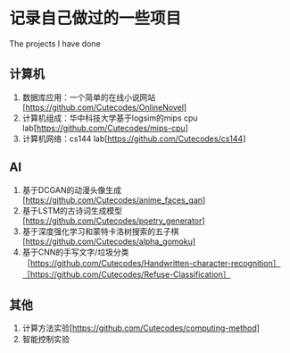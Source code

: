 # 记录自己做过的一些项目
The projects I have done
## 计算机
1. 数据库应用：一个简单的在线小说网站[https://github.com/Cutecodes/OnlineNovel]
2. 计算机组成：华中科技大学基于logsim的mips cpu lab[https://github.com/Cutecodes/mips-cpu]
3. 计算机网络：cs144 lab[https://github.com/Cutecodes/cs144]
## AI
1. 基于DCGAN的动漫头像生成[https://github.com/Cutecodes/anime_faces_gan]
2. 基于LSTM的古诗词生成模型[https://github.com/Cutecodes/poetry_generator]
3. 基于深度强化学习和蒙特卡洛树搜索的五子棋[https://github.com/Cutecodes/alpha_gomoku]
4. 基于CNN的手写文字/垃圾分类［https://github.com/Cutecodes/Handwritten-character-recognition］［https://github.com/Cutecodes/Refuse-Classification］
## 其他
1. 计算方法实验[https://github.com/Cutecodes/computing-method]
2. 智能控制实验
